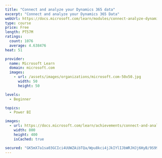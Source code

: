 ```yaml
---
title: "Connect and analyze your Dynamics 365 data​"
excerpt: "Connect and analyze your Dynamics 365 Data​"
webUrl: https://docs.microsoft.com/learn/modules/connect-analyze-dynamics-365-data/
type: course
price: Free
length: PT57M
ratings:
  count: 1076
  average: 4.638476
heat: 51

provider:
  name: Microsoft Learn
  domain: microsoft.com
  images:
    - url: /assets/images/organizations/microsoft.com-50x50.jpg
      width: 50
      height: 50

levels:
  - Beginner

topics:
  - Power BI

images:
  - url: https://docs.microsoft.com/learn/achievements/connect-and-analyze-your-microsoft-dynamics-365-data-social.png
    width: 800
    height: 400
    isCached: true

secured: "GK5mX7a1sa03GCIci4UUWZAibTQa/Wpu8kci4jJkIYlIJbWRJHJj6HyB/9S99ib4puS8YUAzbbkpSOUBPWiupcAdBVavzzhhQMKITPSrRMTEB/9rxhldAYAcogsXF2IPlJtMFPjpQ+xb+Rb4c64h+736Lk8J52iHWvL9A9oeHYL54LzfNBCxR6ht12GFhFSc/QT1CktDz8dcA2pvqFLaLXbi0adBCzYY3Y3gmeDjHiXQFc5eAtglAGSVBzj2lJHkUZyh3KnVg6UtwY73xddAqgI3wRePBUH0v/Mgk/lg9rndU2HUzbD3yO2p64Q5qp11gtIGqhQ/7wOFDENx5If1/Sy+kD98h7+OtUtQaNcAQhjPAh3KU63xTFbDWSgAvfJHgX+RNaR90hXPD+ddHCOHfJFuX3BIq+Oa2/VQRdMD2ww=;SGKPVc1cgRs6oZCnPpte9g=="
---
```


